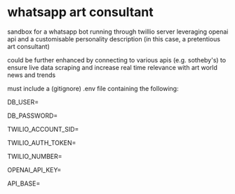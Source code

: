 # whatsapp art consultant

sandbox for a whatsapp bot running through twillio server leveraging openai api and a customisable personality description (in this case, a pretentious art consultant)

could be further enhanced by connecting to various apis (e.g. sotheby's) to ensure live data scraping and increase real time relevance with art world news and trends

must include a (gitignore) .env file containing the following:

DB_USER=

DB_PASSWORD=

TWILIO_ACCOUNT_SID=

TWILIO_AUTH_TOKEN=

TWILIO_NUMBER=

OPENAI_API_KEY=

API_BASE=

